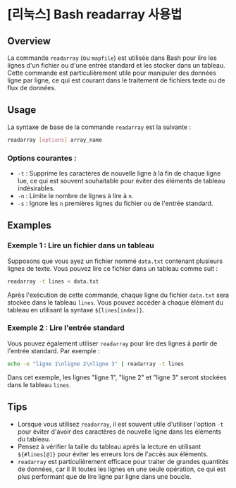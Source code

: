 # [리눅스] Bash readarray 사용법

## Overview
La commande `readarray` (ou `mapfile`) est utilisée dans Bash pour lire les lignes d'un fichier ou d'une entrée standard et les stocker dans un tableau. Cette commande est particulièrement utile pour manipuler des données ligne par ligne, ce qui est courant dans le traitement de fichiers texte ou de flux de données.

## Usage
La syntaxe de base de la commande `readarray` est la suivante :

```bash
readarray [options] array_name
```

### Options courantes :
- `-t` : Supprime les caractères de nouvelle ligne à la fin de chaque ligne lue, ce qui est souvent souhaitable pour éviter des éléments de tableau indésirables.
- `-n` : Limite le nombre de lignes à lire à `n`.
- `-s` : Ignore les `n` premières lignes du fichier ou de l'entrée standard.

## Examples
### Exemple 1 : Lire un fichier dans un tableau
Supposons que vous ayez un fichier nommé `data.txt` contenant plusieurs lignes de texte. Vous pouvez lire ce fichier dans un tableau comme suit :

```bash
readarray -t lines < data.txt
```

Après l'exécution de cette commande, chaque ligne du fichier `data.txt` sera stockée dans le tableau `lines`. Vous pouvez accéder à chaque élément du tableau en utilisant la syntaxe `${lines[index]}`.

### Exemple 2 : Lire l'entrée standard
Vous pouvez également utiliser `readarray` pour lire des lignes à partir de l'entrée standard. Par exemple :

```bash
echo -e "ligne 1\nligne 2\nligne 3" | readarray -t lines
```

Dans cet exemple, les lignes "ligne 1", "ligne 2" et "ligne 3" seront stockées dans le tableau `lines`.

## Tips
- Lorsque vous utilisez `readarray`, il est souvent utile d'utiliser l'option `-t` pour éviter d'avoir des caractères de nouvelle ligne dans les éléments du tableau.
- Pensez à vérifier la taille du tableau après la lecture en utilisant `${#lines[@]}` pour éviter les erreurs lors de l'accès aux éléments.
- `readarray` est particulièrement efficace pour traiter de grandes quantités de données, car il lit toutes les lignes en une seule opération, ce qui est plus performant que de lire ligne par ligne dans une boucle.